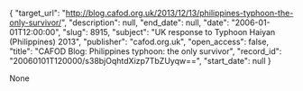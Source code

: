 {
  "target_url": "http://blog.cafod.org.uk/2013/12/13/philippines-typhoon-the-only-survivor/", 
  "description": null, 
  "end_date": null, 
  "date": "2006-01-01T12:00:00", 
  "slug": 8915, 
  "subject": "UK response to Typhoon Haiyan (Philippines) 2013", 
  "publisher": "cafod.org.uk", 
  "open_access": false, 
  "title": "CAFOD Blog: Philippines typhoon: the only survivor", 
  "record_id": "20060101T120000/s38bjOqhtdXizp7TbZUyqw==", 
  "start_date": null
}

None